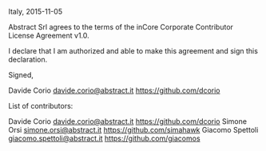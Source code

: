 Italy, 2015-11-05

Abstract Srl agrees to the terms of the inCore Corporate Contributor License
Agreement v1.0.

I declare that I am authorized and able to make this agreement and sign this 
declaration.

Signed,

Davide Corio davide.corio@abstract.it https://github.com/dcorio


List of contributors:

Davide Corio davide.corio@abstract.it https://github.com/dcorio
Simone Orsi simone.orsi@abstract.it https://github.com/simahawk
Giacomo Spettoli giacomo.spettoli@abstract.it https://github.com/giacomos 
